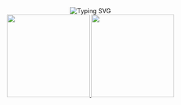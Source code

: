 <div align="center">
  <img src="https://readme-typing-svg.herokuapp.com?font=Open+Sans&weight=800&size=21&pause=1000&color=D83A7C&random=false&width=435&lines=Hello+World+!!" alt="Typing SVG" />
</a>
</div>

<div align="center">
<a href="https://github.com/laksa-ajaa">
  <img height="190em" src="https://github-readme-stats.vercel.app/api?username=laksa-ajaa&show_icons=true&theme=radical&hide_border=true"/>
  <img height="190em"  src="https://github-readme-stats.vercel.app/api/top-langs/?username=laksa-ajaa&layout=donut&theme=radical&hide_border=true"/>
</a>
</div>
